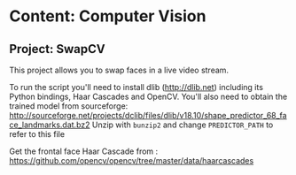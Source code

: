 # Content: Computer Vision
## Project: SwapCV

This project allows you to swap faces in a live video stream.

To run the script you'll need to install dlib (http://dlib.net) including its
Python bindings, Haar Cascades and OpenCV. You'll also need to obtain the trained model from
sourceforge:
    http://sourceforge.net/projects/dclib/files/dlib/v18.10/shape_predictor_68_face_landmarks.dat.bz2
Unzip with `bunzip2` and change `PREDICTOR_PATH` to refer to this file

Get the frontal face Haar Cascade from : https://github.com/opencv/opencv/tree/master/data/haarcascades
